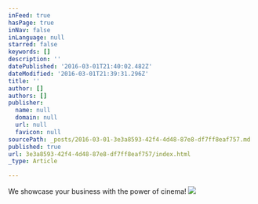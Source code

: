 ```yaml
---
inFeed: true
hasPage: true
inNav: false
inLanguage: null
starred: false
keywords: []
description: ''
datePublished: '2016-03-01T21:40:02.482Z'
dateModified: '2016-03-01T21:39:31.296Z'
title: ''
author: []
authors: []
publisher:
  name: null
  domain: null
  url: null
  favicon: null
sourcePath: _posts/2016-03-01-3e3a8593-42f4-4d48-87e8-df7ff8eaf757.md
published: true
url: 3e3a8593-42f4-4d48-87e8-df7ff8eaf757/index.html
_type: Article

---
```

We showcase your business with the power of cinema!
![](https://the-grid-user-content.s3-us-west-2.amazonaws.com/55361910-1134-4570-93b8-2668b0452a1f.jpg)